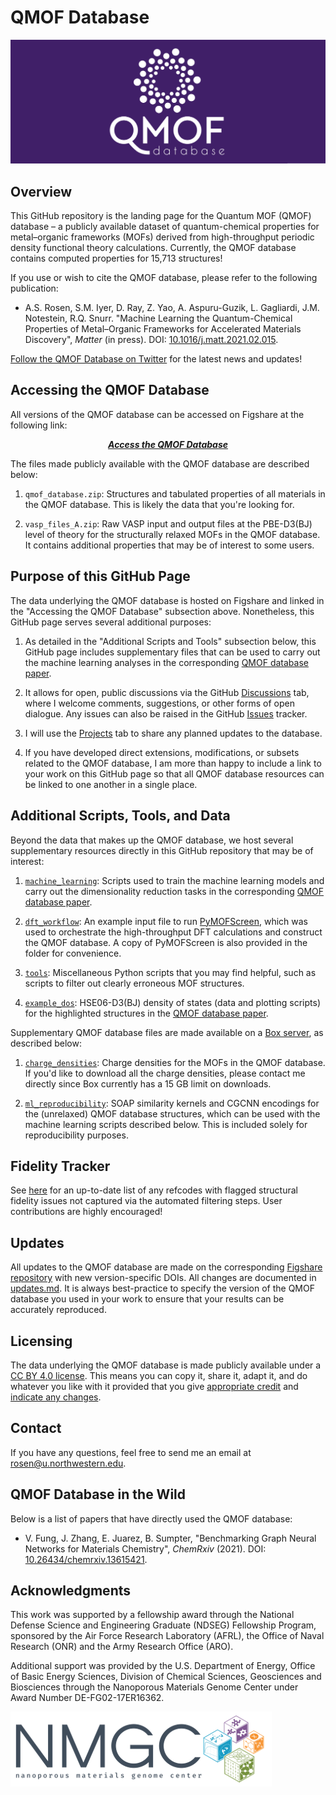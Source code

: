 # QMOF Database

<img src=logo.png>

## Overview
This GitHub repository is the landing page for the Quantum MOF (QMOF) database – a publicly available dataset of quantum-chemical properties for metal–organic frameworks (MOFs) derived from high-throughput periodic density functional theory calculations. Currently, the QMOF database contains computed properties for 15,713 structures!

If you use or wish to cite the QMOF database, please refer to the following publication:

- A.S. Rosen, S.M. Iyer, D. Ray, Z. Yao, A. Aspuru-Guzik, L. Gagliardi, J.M. Notestein, R.Q. Snurr. "Machine Learning the Quantum-Chemical Properties of Metal–Organic Frameworks for Accelerated Materials Discovery", *Matter* (in press). DOI: [10.1016/j.matt.2021.02.015](https://www.cell.com/matter/fulltext/S2590-2385(21)00070-9).

[Follow the QMOF Database on Twitter](https://twitter.com/QMOF_Database) for the latest news and updates!

## Accessing the QMOF Database
All versions of the QMOF database can be accessed on Figshare at the following link:
<p align="center">
  <a href="https://doi.org/10.6084/m9.figshare.13147324"><b><i>Access the QMOF Database</i></b></a>
</p>

The files made publicly available with the QMOF database are described below:

1. `qmof_database.zip`: Structures and tabulated properties of all materials in the QMOF database. This is likely the data that you're looking for.

2. `vasp_files_A.zip`: Raw VASP input and output files at the PBE-D3(BJ) level of theory for the structurally relaxed MOFs in the QMOF database. It contains additional properties that may be of interest to some users.

## Purpose of this GitHub Page
The data underlying the QMOF database is hosted on Figshare and linked in the "Accessing the QMOF Database" subsection above. Nonetheless, this GitHub page serves several additional purposes:

1. As detailed in the "Additional Scripts and Tools" subsection below, this GitHub page includes supplementary files that can be used to carry out the machine learning analyses in the corresponding [QMOF database paper](https://www.cell.com/matter/fulltext/S2590-2385(21)00070-9).

2. It allows for open, public discussions via the GitHub [Discussions](https://github.com/arosen93/QMOF/discussions) tab, where I welcome comments, suggestions, or other forms of open dialogue. Any issues can also be raised in the GitHub [Issues](https://github.com/arosen93/QMOF/issues) tracker.

3. I will use the [Projects](https://github.com/arosen93/QMOF/projects) tab to share any planned updates to the database.

4. If you have developed direct extensions, modifications, or subsets related to the QMOF database, I am more than happy to include a link to your work on this GitHub page so that all QMOF database resources can be linked to one another in a single place.

## Additional Scripts, Tools, and Data
Beyond the data that makes up the QMOF database, we host several supplementary resources directly in this GitHub repository that may be of interest:

1. [`machine_learning`](machine_learning): Scripts used to train the machine learning models and carry out the dimensionality reduction tasks in the corresponding [QMOF database paper](https://www.cell.com/matter/fulltext/S2590-2385(21)00070-9).

2. [`dft_workflow`](dft_workflow): An example input file to run [PyMOFScreen](https://github.com/arosen93/mof_screen), which was used to orchestrate the high-throughput DFT calculations and construct the QMOF database. A copy of PyMOFScreen is also provided in the folder for convenience.

3. [`tools`](tools): Miscellaneous Python scripts that you may find helpful, such as scripts to filter out clearly erroneous MOF structures.

4. [`example_dos`](example_dos): HSE06-D3(BJ) density of states (data and plotting scripts) for the highlighted structures in the [QMOF database paper](https://www.cell.com/matter/fulltext/S2590-2385(21)00070-9).

Supplementary QMOF database files are made available on a [Box server](https://northwestern.box.com/s/uasi8jpov51icueu3s3wvcftkgjcwil7), as described below:

1. [`charge_densities`](https://northwestern.box.com/s/ajhz1gse6hmfrjjcvyxj3nrfu2d12vfa): Charge densities for the MOFs in the QMOF database. If you'd like to download all the charge densities, please contact me directly since Box currently has a 15 GB limit on downloads.

2. [`ml_reproducibility`](https://northwestern.box.com/s/s61g5xsbpos3smj93a8i4tk50c0so08m): SOAP similarity kernels and CGCNN encodings for the (unrelaxed) QMOF database structures, which can be used with the machine learning scripts described below. This is included solely for reproducibility purposes.

## Fidelity Tracker
See [here](https://github.com/arosen93/QMOF/blob/main/fidelity_tracker) for an up-to-date list of any refcodes with flagged structural fidelity issues not captured via the automated filtering steps. User contributions are highly encouraged!

## Updates
All updates to the QMOF database are made on the corresponding [Figshare repository](https://doi.org/10.6084/m9.figshare.13147324) with new version-specific DOIs. All changes are documented in [updates.md](updates.md). It is always best-practice to specify the version of the QMOF database you used in your work to ensure that your results can be accurately reproduced.

## Licensing
The data underlying the QMOF database is made publicly available under a [CC BY 4.0 license](https://creativecommons.org/licenses/by/4.0/). This means you can copy it, share it, adapt it, and do whatever you like with it provided that you give [appropriate credit](https://wiki.creativecommons.org/wiki/License_Versions#Detailed_attribution_comparison_chart) and [indicate any changes](https://wiki.creativecommons.org/wiki/License_Versions#Modifications_and_adaptations_must_be_marked_as_such).

## Contact
If you have any questions, feel free to send me an email at rosen@u.northwestern.edu.

## QMOF Database in the Wild
Below is a list of papers that have directly used the QMOF database:

- V. Fung, J. Zhang, E. Juarez, B. Sumpter, "Benchmarking Graph Neural Networks for Materials Chemistry", *ChemRxiv* (2021). DOI: [10.26434/chemrxiv.13615421](https://doi.org/10.26434/chemrxiv.13615421
).

## Acknowledgments
This work was supported by a fellowship award through the National Defense Science and Engineering Graduate (NDSEG) Fellowship Program, sponsored by the Air Force Research Laboratory (AFRL), the Office of Naval Research (ONR) and the Army Research Office (ARO).

Additional support was provided by the U.S. Department of Energy, Office of Basic Energy Sciences, Division of Chemical Sciences, Geosciences and Biosciences through the Nanoporous Materials Genome Center under Award Number DE-FG02-17ER16362. 

![NMGC logo](nmgc.png)

